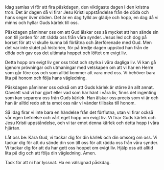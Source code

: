 Idag samlas vi för att fira påskdagen, den viktigaste dagen i den kristna tron. Det är dagen då vi firar Jesu Kristi uppståndelse från de döda och hans seger över döden. Det är en dag fylld av glädje och hopp, en dag då vi minns och hyllar Guds kärlek till oss.

Påskdagen påminner oss om att Gud älskar oss så mycket att han sände sin son till jorden för att rädda oss från våra synder. Jesus led och dog på korset för att vi skulle kunna bli förlåtna och återförenade med Gud. Men det var inte slutet på historien, för på tredje dagen uppstod han från de döda och gav oss det ultimata hoppet och löftet om evigt liv.

Detta hopp om evigt liv ger oss tröst och styrka i våra dagliga liv. Vi kan gå igenom prövningar och utmaningar med vetskapen om att vi har en Herre som går före oss och som alltid kommer att vara med oss. Vi behöver bara lita på honom och följa hans vägledning.

Påskdagen påminner oss också om att Guds kärlek är större än allt annat. Oavsett vad vi har gjort eller vad som har hänt i våra liv, finns det ingenting som kan separera oss från Guds kärlek. Han älskar oss precis som vi är och han är alltid redo att ta emot oss när vi vänder tillbaka till honom.

Så idag firar vi inte bara en händelse från det förflutna, utan vi firar också vår egen befrielse och vårt eget hopp om evigt liv. Vi firar Guds kärlek och Jesu Kristi uppståndelse, och vi tar emot denna kärlek och detta hopp i våra hjärtan.

Låt oss be: Kära Gud, vi tackar dig för din kärlek och din omsorg om oss. Vi tackar dig för att du sände din son till oss för att rädda oss från våra synder. Vi tackar dig för att du har gett oss hoppet om evigt liv. Hjälp oss att alltid lita på dig och att följa din vägledning. Amen.

Tack för att ni har lyssnat. Ha en välsignad påskdag.
